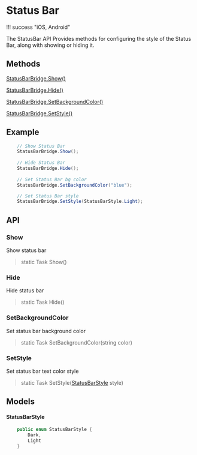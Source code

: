 # Status Bar

!!! success "iOS, Android"

The StatusBar API Provides methods for configuring the style of the Status Bar, along with showing or hiding it.

## Methods

[StatusBarBridge.Show()](#show)

[StatusBarBridge.Hide()](#hide)

[StatusBarBridge.SetBackgroundColor()](#setbackgroundcolor)

[StatusBarBridge.SetStyle()](#setstyle)

## Example

```c#
    // Show Status Bar
    StatusBarBridge.Show();
    
    // Hide Status Bar
    StatusBarBridge.Hide();
    
    // Set Status Bar bg color
    StatusBarBridge.SetBackgroundColor("blue");

    // Set Status Bar style
    StatusBarBridge.SetStyle(StatusBarStyle.Light);
```

## API

### Show

Show status bar

> static Task Show()

### Hide

Hide status bar

> static Task Hide()

### SetBackgroundColor

Set status bar background color

> static Task SetBackgroundColor(string color)

### SetStyle

Set status bar text color style

> static Task SetStyle([StatusBarStyle](#statusbarstyle) style)

## Models

#### StatusBarStyle

```c#
    public enum StatusBarStyle {
        Dark,
        Light
    }
```